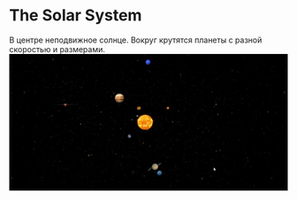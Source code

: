 # The Solar System
В центре неподвижное солнце. Вокруг крутятся планеты с разной скоростью и размерами.
![](solarsystem.gif)